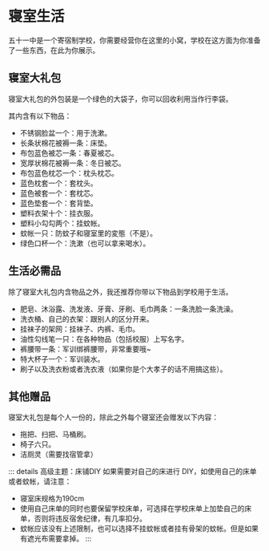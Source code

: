 # 寝室生活

五十一中是一个寄宿制学校，你需要经营你在这里的小窝，学校在这方面为你准备了一些东西，在此为你展示。

## 寝室大礼包

寝室大礼包的外包装是一个绿色的大袋子，你可以回收利用当作行李袋。

其内含有以下物品：

* 不锈钢脸盆一个：用于洗漱。
* 长条状棉花被褥一条：床垫。
* 布包蓝色被芯一条：春夏被芯。
* 宽厚状棉花被褥一条：冬日被芯。
* 布包蓝色枕芯一个：枕头枕芯。
* 蓝色枕套一个：套枕头。
* 蓝色被套一个：套枕芯。
* 蓝色垫套一个：套背垫。
* 塑料衣架十个：挂衣服。
* 塑料小勾勾两个：挂蚊帐。
* 蚊帐一只：防蚊子和寝室里的変態（不是）。
* 绿色口杯一个：洗漱（也可以拿来喝水）。

## 生活必需品

除了寝室大礼包内含物品之外，我还推荐你带以下物品到学校用于生活。

* 肥皂、沐浴露、洗发液、牙膏、牙刷、毛巾两条：一条洗脸一条洗澡。
* 洗衣桶、自己的衣架：跟别人的区分开来。
* 挂袜子的架网：挂袜子、内裤、毛巾。
* 油性勾线笔一只：在各种物品（包括校服）上写名字。
* 裤腰带一条：军训绑裤腰带，非常重要哦~
* 特大杯子一个：军训装水。
* 刷子以及洗衣粉或者洗衣液（如果你是个大孝子的话不用搞这些）。

## 其他赠品

寝室大礼包是每个人一份的，除此之外每个寝室还会赠发以下内容：

* 拖把、扫把、马桶刷。
* 椅子六只。
* 洁厕灵（需要找宿管拿）

::: details 高级主题：床铺DIY
如果需要对自己的床进行 DIY，如使用自己的床单或者蚊帐，请注意：

* 寝室床规格为190cm
* 使用自己床单的同时也要保留学校床单，可选择在学校床单上加垫自己的床单，否则将违反宿舍纪律，有几率扣分。
* 蚊帐应该没有上述限制，也可以选择不挂蚊帐或者挂有骨架的蚊帐。但是如果有遮光布需要拿掉。
:::